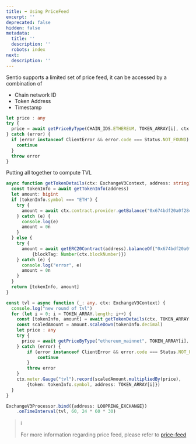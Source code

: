 ```yaml
---
title: ➡ Using PriceFeed
excerpt: ''
deprecated: false
hidden: false
metadata:
  title: ''
  description: ''
  robots: index
next:
  description: ''
---
```

Sentio supports a limited set of price feed, it can be accessed by a combination of

* Chain network ID
* Token Address
* Timestamp

```typescript
let price : any
try {
  price = await getPriceByType(CHAIN_IDS.ETHEREUM, TOKEN_ARRAY[i], ctx.timestamp)
} catch (error) {
  if (error instanceof ClientError && error.code === Status.NOT_FOUND) {
    continue
  }
  throw error
}
```

Putting all together to compute TVL

```typescript
async function getTokenDetails(ctx: ExchangeV3Context, address: string): Promise<[token.TokenInfo, bigint]> {
  const tokenInfo = await getTokenInfo(address)
  let amount: bigint
  if (tokenInfo.symbol === "ETH") {
    try {
      amount = await ctx.contract.provider.getBalance("0x674bdf20a0f284d710bc40872100128e2d66bd3f")
    } catch (e) {
      console.log(e)
      amount = 0n
    }
  } else {
    try {
      amount = await getERC20Contract(address).balanceOf("0x674bdf20a0f284d710bc40872100128e2d66bd3f",
          {blockTag: Number(ctx.blockNumber)})
    } catch (e) {
      console.log("error", e)
      amount = 0n
    }
  }
  return [tokenInfo, amount]
}

const tvl = async function (_: any, ctx: ExchangeV3Context) {
  console.log("new round of tvl")
  for (let i = 0; i < TOKEN_ARRAY.length; i++) {
    const [tokenInfo, amount] = await getTokenDetails(ctx, TOKEN_ARRAY[i])
    const scaledAmount = amount.scaleDown(tokenInfo.decimal)
    let price : any
    try {
      price = await getPriceByType("ethereum_mainnet", TOKEN_ARRAY[i], ctx.timestamp)
    } catch (error) {
        if (error instanceof ClientError && error.code === Status.NOT_FOUND) {
            continue
        }
        throw error
    }
    ctx.meter.Gauge("tvl").record(scaledAmount.multipliedBy(price),
        {token: tokenInfo.symbol, address: TOKEN_ARRAY[i]})
  }
}

ExchangeV3Processor.bind({address: LOOPRING_EXCHANGE})
    .onTimeInterval(tvl, 60, 24 * 60 * 30)
```

> ℹ️
>
> For more information regarding price feed, please refer to [price-feed](price-feed "mention")

